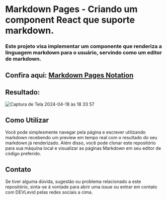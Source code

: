 
# Markdown Pages - Criando um component React que suporte markdown.
### Este projeto visa implementar um componente que renderiza a linguagem markdown para o usuário, servindo como um editor de markdown.
## Confira aqui: [Markdown Pages Notation](https://markdown-pages-notation.vercel.app/)

## Resultado: 
![Captura de Tela 2024-04-18 às 18 33 57](https://github.com/DEVLevid/markdown-pages/assets/120687641/7a2e11b1-9b54-46cd-9ca3-25fb6632ce28)
## Como Utilizar
Você pode simplesmente navegar pela página e escrever utilizando markdown recebendo um preview em tempo real com o resultado do seu markdown já renderizado. Além disso, você pode clonar este repositório para sua máquina local e visualizar as páginas Markdown em seu editor de código preferido.
## Contato
Se tiver alguma dúvida, sugestão ou problema relacionado a este repositório, sinta-se à vontade para abrir uma issue ou entrar em contato com DEVLevid pelas redes sociais a cima.

